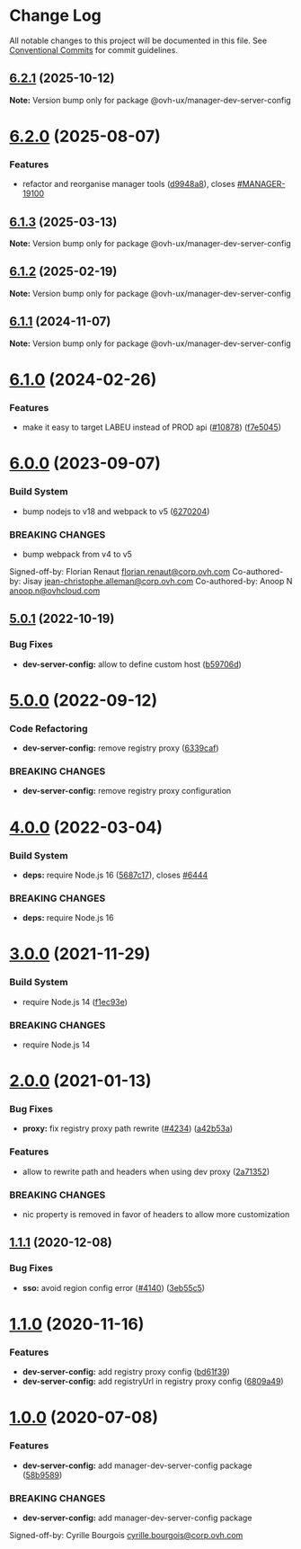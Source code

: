 # Change Log

All notable changes to this project will be documented in this file.
See [Conventional Commits](https://conventionalcommits.org) for commit guidelines.

## [6.2.1](https://github.com/ovh/manager/compare/@ovh-ux/manager-dev-server-config@6.2.0...@ovh-ux/manager-dev-server-config@6.2.1) (2025-10-12)

**Note:** Version bump only for package @ovh-ux/manager-dev-server-config





# [6.2.0](https://github.com/ovh/manager/compare/@ovh-ux/manager-dev-server-config@6.1.3...@ovh-ux/manager-dev-server-config@6.2.0) (2025-08-07)


### Features

* refactor and reorganise manager tools ([d9948a8](https://github.com/ovh/manager/commit/d9948a8340a727bf77d8e5156647d6de47b4e227)), closes [#MANAGER-19100](https://github.com/ovh/manager/issues/MANAGER-19100)





## [6.1.3](https://github.com/ovh/manager/compare/@ovh-ux/manager-dev-server-config@6.1.2...@ovh-ux/manager-dev-server-config@6.1.3) (2025-03-13)

**Note:** Version bump only for package @ovh-ux/manager-dev-server-config





## [6.1.2](https://github.com/ovh/manager/compare/@ovh-ux/manager-dev-server-config@6.1.1...@ovh-ux/manager-dev-server-config@6.1.2) (2025-02-19)

**Note:** Version bump only for package @ovh-ux/manager-dev-server-config





## [6.1.1](https://github.com/ovh/manager/compare/@ovh-ux/manager-dev-server-config@6.1.0...@ovh-ux/manager-dev-server-config@6.1.1) (2024-11-07)

**Note:** Version bump only for package @ovh-ux/manager-dev-server-config





# [6.1.0](https://github.com/ovh/manager/compare/@ovh-ux/manager-dev-server-config@6.0.0...@ovh-ux/manager-dev-server-config@6.1.0) (2024-02-26)


### Features

* make it easy to target LABEU instead of PROD api ([#10878](https://github.com/ovh/manager/issues/10878)) ([f7e5045](https://github.com/ovh/manager/commit/f7e5045545056cdf6d3164e08ec63d08e5ed747e))





# [6.0.0](https://github.com/ovh/manager/compare/@ovh-ux/manager-dev-server-config@5.0.1...@ovh-ux/manager-dev-server-config@6.0.0) (2023-09-07)


### Build System

* bump nodejs to v18 and webpack to v5 ([6270204](https://github.com/ovh/manager/commit/6270204e59bbfb87ec000c5853be08027affbb69))


### BREAKING CHANGES

* bump webpack from v4 to v5

Signed-off-by: Florian Renaut <florian.renaut@corp.ovh.com>
Co-authored-by: Jisay <jean-christophe.alleman@corp.ovh.com>
Co-authored-by: Anoop N <anoop.n@ovhcloud.com>





## [5.0.1](https://github.com/ovh/manager/compare/@ovh-ux/manager-dev-server-config@5.0.0...@ovh-ux/manager-dev-server-config@5.0.1) (2022-10-19)


### Bug Fixes

* **dev-server-config:** allow to define custom host ([b59706d](https://github.com/ovh/manager/commit/b59706d20a3cf221ada6ab7779d14268dac84e9b))



# [5.0.0](https://github.com/ovh/manager/compare/@ovh-ux/manager-dev-server-config@4.0.0...@ovh-ux/manager-dev-server-config@5.0.0) (2022-09-12)


### Code Refactoring

* **dev-server-config:** remove registry proxy ([6339caf](https://github.com/ovh/manager/commit/6339caf22c59038a9fb45ae6c5fdfb336f6436e0))


### BREAKING CHANGES

* **dev-server-config:** remove registry proxy configuration



# [4.0.0](https://github.com/ovh/manager/compare/@ovh-ux/manager-dev-server-config@3.0.0...@ovh-ux/manager-dev-server-config@4.0.0) (2022-03-04)


### Build System

* **deps:** require Node.js 16 ([5687c17](https://github.com/ovh/manager/commit/5687c17f1ae65c07ffde12abeecd0f9a955af8b0)), closes [#6444](https://github.com/ovh/manager/issues/6444)


### BREAKING CHANGES

* **deps:** require Node.js 16



# [3.0.0](https://github.com/ovh/manager/compare/@ovh-ux/manager-dev-server-config@2.0.0...@ovh-ux/manager-dev-server-config@3.0.0) (2021-11-29)


### Build System

* require Node.js 14 ([f1ec93e](https://github.com/ovh/manager/commit/f1ec93ef1156184dda02762eb62c0d838be495b6))


### BREAKING CHANGES

* require Node.js 14



# [2.0.0](https://github.com/ovh/manager/compare/@ovh-ux/manager-dev-server-config@1.1.1...@ovh-ux/manager-dev-server-config@2.0.0) (2021-01-13)


### Bug Fixes

* **proxy:** fix registry proxy path rewrite ([#4234](https://github.com/ovh/manager/issues/4234)) ([a42b53a](https://github.com/ovh/manager/commit/a42b53a99fba7ad4c8d770587a661e42b15d30d3))


### Features

* allow to rewrite path and headers when using dev proxy ([2a71352](https://github.com/ovh/manager/commit/2a71352a5500e897b740a0ec47b9834eeb3eb3cc))


### BREAKING CHANGES

* nic property is removed in favor of headers to allow more customization



## [1.1.1](https://github.com/ovh/manager/compare/@ovh-ux/manager-dev-server-config@1.1.0...@ovh-ux/manager-dev-server-config@1.1.1) (2020-12-08)


### Bug Fixes

* **sso:** avoid region config error ([#4140](https://github.com/ovh/manager/issues/4140)) ([3eb55c5](https://github.com/ovh/manager/commit/3eb55c5453d131557a7dee28efbe69994610e22d))



# [1.1.0](https://github.com/ovh/manager/compare/@ovh-ux/manager-dev-server-config@1.0.0...@ovh-ux/manager-dev-server-config@1.1.0) (2020-11-16)


### Features

* **dev-server-config:** add registry proxy config ([bd61f39](https://github.com/ovh/manager/commit/bd61f396cea43c8c11a1e9c7dc0afb14bf924f89))
* **dev-server-config:** add registryUrl in registry proxy config ([6809a49](https://github.com/ovh/manager/commit/6809a491d88446ae3f843ba115ebb4c14843f99a))



# [1.0.0](https://github.com/ovh/manager/compare/@ovh-ux/manager-dev-server-config@0.0.0...@ovh-ux/manager-dev-server-config@1.0.0) (2020-07-08)


### Features

* **dev-server-config:** add manager-dev-server-config package ([58b9589](https://github.com/ovh/manager/commit/58b95892c056bf1333c6f4c7956e7a6f4485a47f))


### BREAKING CHANGES

* **dev-server-config:** add manager-dev-server-config package

Signed-off-by: Cyrille Bourgois <cyrille.bourgois@corp.ovh.com>
